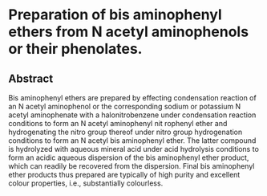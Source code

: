 # Preparation of bis aminophenyl ethers from N acetyl aminophenols or their phenolates.

## Abstract
Bis aminophenyl ethers are prepared by effecting condensation reaction of an N acetyl aminophenol or the corresponding sodium or potassium N acetyl aminophenate with a halonitrobenzene under condensation reaction conditions to form an N acetyl aminophenyl nit rophenyl ether and hydrogenating the nitro group thereof under nitro group hydrogenation conditions to form an N acetyl bis aminophenyl ether. The latter compound is hydrolyzed with aqueous mineral acid under acid hydrolysis conditions to form an acidic aqueous dispersion of the bis aminophenyl ether product, which can readily be recovered from the dispersion. Final bis aminophenyl ether products thus prepared are typically of high purity and excellent colour properties, i.e., substantially colourless.
